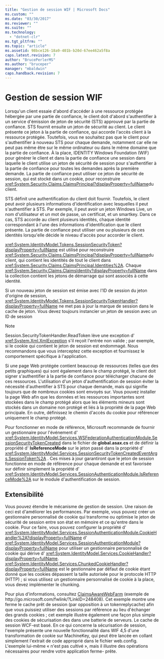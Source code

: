 ```yaml
---
title: "Gestion de session WIF | Microsoft Docs"
ms.custom: ""
ms.date: "03/30/2017"
ms.reviewer: ""
ms.suite: ""
ms.technology: 
  - "dotnet-clr"
ms.tgt_pltfrm: ""
ms.topic: "article"
ms.assetid: 98bce126-18a9-401b-b20d-67ee462a5f8a
caps.latest.revision: 7
author: "BrucePerlerMS"
ms.author: "bruceper"
manager: "mbaldwin"
caps.handback.revision: 7
---
```

# Gestion de session WIF
Lorsqu'un client essaie d'abord d'accéder à une ressource protégée hébergée par une partie de confiance, le client doit d'abord s'authentifier à un service d'émission de jeton de sécurité \(STS\) approuvé par la partie de confiance.  STS fournit ensuite un jeton de sécurité au client.  Le client présente ce jeton à la partie de confiance, qui accorde l'accès client à la ressource protégée.  Toutefois, vous ne souhaitez pas que le client pour s'authentifier à nouveau STS pour chaque demande, notamment car elle ne peut pas même être sur le même ordinateur ou dans le même domaine que la partie de confiance.  À la place, IDENTITY Windows Foundation \(WIF\) pour générer le client et dans la partie de confiance une session dans laquelle le client utilise un jeton de sécurité de session pour s'authentifier à la partie de confiance pour toutes les demandes après la première demande.  La partie de confiance peut utiliser ce jeton de sécurité de session, qui est stocké dans un cookie, pour reconstruire <xref:System.Security.Claims.ClaimsPrincipal?displayProperty=fullName>du client.  
  
 STS définit une authentification du client doit fournir.  Toutefois, le client peut avoir plusieurs informations d'identification avec lesquelles il peut s'authentifier à STS.  Par exemple, il peut avoir un jeton Windows Live, un nom d'utilisateur et un mot de passe, un certificat, et un smartkey.  Dans ce cas, STS accorde au client plusieurs identités, chaque identité correspondant à l'une des informations d'identification que le client présente.  La partie de confiance peut utiliser une ou plusieurs de ces identités lorsqu'elle décide le niveau d'accès pour accorder le client.  
  
 <xref:System.IdentityModel.Tokens.SessionSecurityToken?displayProperty=fullName> est utilisé pour reconstruire <xref:System.Security.Claims.ClaimsPrincipal?displayProperty=fullName>du client, qui contient les identités de tout le client dans <xref:System.Security.Claims.ClaimsPrincipal.Identities%2A>.  Chaque <xref:System.Security.Claims.ClaimsIdentity?displayProperty=fullName> dans la collection contient les jetons de démarrage qui sont associés à cette identité.  
  
 Si un nouveau jeton de session est émise avec l'ID de session du jeton d'origine de session, <xref:System.IdentityModel.Tokens.SessionSecurityTokenHandler?displayProperty=fullName> ne met pas à jour la marque de session dans le cache de jeton.  Vous devez toujours instancier un jeton de session avec un ID de session  
  
> [!NOTE]
>  Session.SecurityTokenHandler.ReadToken lève une exception d' <xref:System.Xml.XmlException> s'il reçoit l'entrée non valide ; par exemple, si le cookie qui contient le jeton de session est endommagé.  Nous recommandons que vous interceptez cette exception et fournissez le comportement spécifique à l'application.  
  
 Si une page Web protégée contient beaucoup de ressources \(telles que des petits graphiques\) qui sont également dans le champ protégé, le client doit signer s'authentifier à la partie de confiance pour télécharger chacune de ces ressources.  L'utilisation d'un jeton d'authentification de session éviter la nécessité d'authentifier à STS pour chaque demande, mais qui signifie toujours que de nombreux cookies sont envoyés sur.  Vous pouvez installer la page Web afin que les données et les ressources importantes sont stockées dans le champ protégé alors que les éléments mineurs sont stockés dans un domaine non protégé et liés à la propriété de la page Web principale.  En outre, définissez le chemin d'accès du cookie pour référencer uniquement le champ protégé.  
  
 Pour fonctionner en mode de référence, Microsoft recommande de fournir un gestionnaire pour l'événement d' <xref:System.IdentityModel.Services.WSFederationAuthenticationModule.SessionSecurityTokenCreated> dans le fichier de **global.asax.cs** et de définir la propriété d' **IsReferenceMode** sur le jeton passé dans la propriété d' <xref:System.IdentityModel.Services.SessionSecurityTokenCreatedEventArgs.SessionToken%2A> .  Ces mises à jour garantiront que le jeton de session fonctionne en mode de référence pour chaque demande et est favorisée sur définir simplement la propriété d' <xref:System.IdentityModel.Services.SessionAuthenticationModule.IsReferenceMode%2A> sur le module d'authentification de session.  
  
## Extensibilité  
 Vous pouvez étendre le mécanisme de gestion de session.  Une raison de ceci est d'améliorer les performances.  Par exemple, vous pouvez créer un gestionnaire personnalisé de cookie qui transforme ou optimise le jeton de sécurité de session entre son état en mémoire et ce qu'entre dans le cookie.  Pour ce faire, vous pouvez configurer la propriété d' <xref:System.IdentityModel.Services.SessionAuthenticationModule.CookieHandler%2A?displayProperty=fullName> d' <xref:System.IdentityModel.Services.SessionAuthenticationModule?displayProperty=fullName> pour utiliser un gestionnaire personnalisé de cookie qui dérive d' <xref:System.IdentityModel.Services.CookieHandler?displayProperty=fullName>.  <xref:System.IdentityModel.Services.ChunkedCookieHandler?displayProperty=fullName> est le gestionnaire par défaut de cookie étant donné que les cookies dépassent la taille autorisée pour le protocole HTTP \(HTTP\) ; si vous utilisez un gestionnaire personnalisé de cookie à la place, vous devez implémenter le chunking.  
  
 Pour plus d'informations, consultez [ClaimsAwareWebFarm](http://go.microsoft.com/fwlink/?LinkID=248408) \(exemple de http:\/\/go.microsoft.com\/fwlink\/?LinkID\=248408\).  Cet exemple montre une ferme le cache prêt de session \(par opposition à un tokenreplycache\) afin que vous puissiez utiliser des sessions par référence au lieu d'échanger des grands cookies ; cet exemple illustre également une façon plus simple des cookies de sécurisation des dans une batterie de serveurs.  Le cache de session WCF\-est basé.  En ce qui concerne la sécurisation de session, l'exemple présente une nouvelle fonctionnalité dans WIF 4,5 d'une transformation de cookie sur MachineKey, qui peut être lancée en collant simplement l'extrait de code approprié dans le fichier web.config.  L'exemple lui\-même « n'est pas cultivé », mais il illustre des opérations nécessaires pour rendre votre application ferme\- prête.